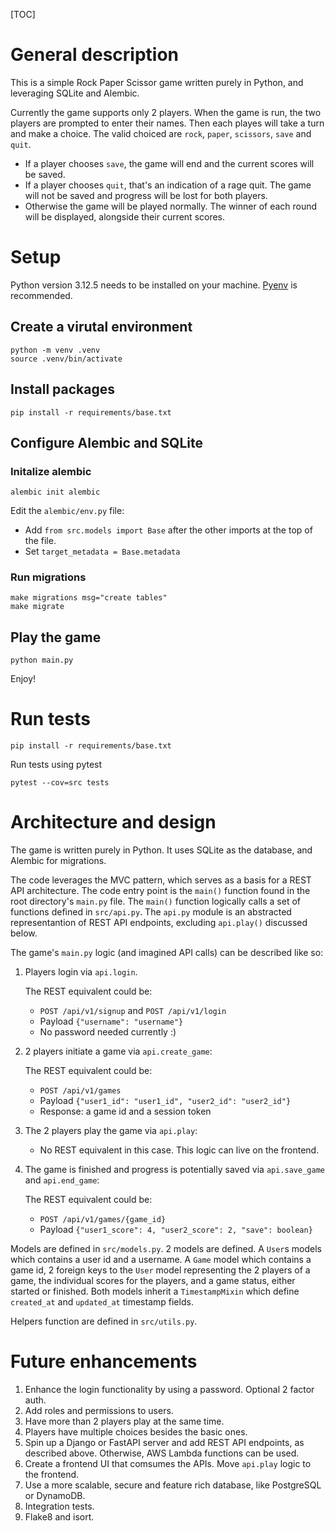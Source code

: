 [TOC]

# General description
This is a simple Rock Paper Scissor game written purely in Python, and leveraging SQLite and Alembic.

Currently the game supports only 2 players. When the game is run, the two players are prompted to enter their names. Then each playes will take a turn and make a choice. The valid choiced are `rock`, `paper`, `scissors`, `save` and `quit`.
- If a player chooses `save`, the game will end and the current scores will be saved.
- If a player chooses `quit`, that's an indication of a rage quit. The game will not be saved and progress will be lost for both players.
- Otherwise the game will be played normally. The winner of each round will be displayed, alongside their current scores.

# Setup

Python version 3.12.5 needs to be installed on your machine. [Pyenv](https://github.com/pyenv/pyenv) is recommended.

## Create a virutal environment

```
python -m venv .venv
source .venv/bin/activate
```

## Install packages

```
pip install -r requirements/base.txt
```

## Configure Alembic and SQLite

### Initalize alembic
```
alembic init alembic
```

Edit the `alembic/env.py` file:
- Add `from src.models import Base` after the other imports at the top of the file.
- Set `target_metadata = Base.metadata`

### Run migrations
```
make migrations msg="create tables"
make migrate
```

## Play the game

```
python main.py
```
Enjoy!

# Run tests

```
pip install -r requirements/base.txt
```

Run tests using pytest
```
pytest --cov=src tests
```

# Architecture and design
The game is written purely in Python. It uses SQLite as the database, and Alembic for migrations.

The code leverages the MVC pattern, which serves as a basis for a REST API architecture.
The code entry point is the `main()` function found in the root directory's `main.py` file. The `main()` function logically calls a set of functions defined in `src/api.py`. The `api.py` module is an abstracted representantion of REST API endpoints, excluding `api.play()` discussed below.

The game's `main.py` logic (and imagined API calls) can be described like so:
1. Players login via `api.login`.

    The REST equivalent could be:
    - `POST /api/v1/signup` and `POST /api/v1/login`
    - Payload `{"username": "username"}`
    - No password needed currently :)
2. 2 players initiate a game via `api.create_game`:

    The REST equivalent could be:
    - `POST /api/v1/games`
    - Payload `{"user1_id": "user1_id", "user2_id": "user2_id"}`
    - Response: a game id and a session token
3. The 2 players play the game via `api.play`:
    - No REST equivalent in this case. This logic can live on the frontend.
4. The game is finished and progress is potentially saved via `api.save_game` and `api.end_game`:

    The REST equivalent could be:
    - `POST /api/v1/games/{game_id}`
    - Payload `{"user1_score": 4, "user2_score": 2, "save": boolean}`

Models are defined in `src/models.py`. 2 models are defined. A `User`s models which contains a user id and a username. A `Game` model which contains a game id, 2 foreign keys to the `User` model representing the 2 players of a game, the individual scores for the players, and a game status, either started or finished. Both models inherit a `TimestampMixin` which define `created_at` and `updated_at` timestamp fields.

Helpers function are defined in `src/utils.py`.

# Future enhancements

1. Enhance the login functionality by using a password. Optional 2 factor auth.
2. Add roles and permissions to users.
3. Have more than 2 players play at the same time.
4. Players have multiple choices besides the basic ones.
5. Spin up a Django or FastAPI server and add REST API endpoints, as described above. Otherwise, AWS Lambda functions can be used.
6. Create a frontend UI that comsumes the APIs. Move `api.play` logic to the frontend.
7. Use a more scalable, secure and feature rich database, like PostgreSQL or DynamoDB.
8. Integration tests.
9. Flake8 and isort.
